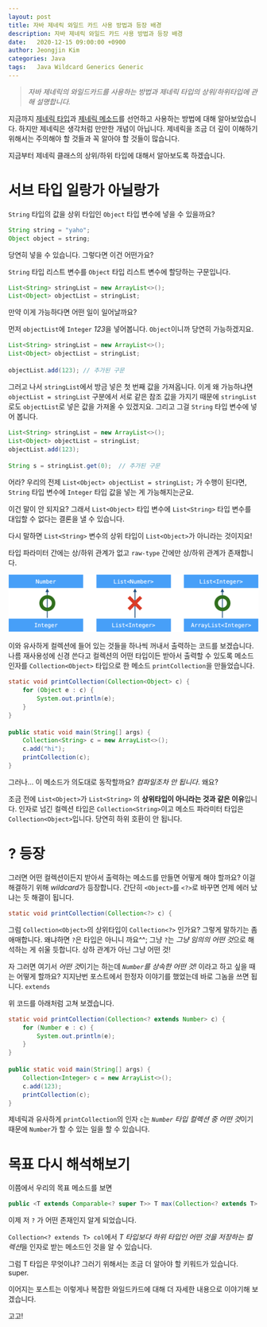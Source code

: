 ```yaml
---
layout: post
title: 자바 제네릭 와일드 카드 사용 방법과 등장 배경
description: 자바 제네릭 와일드 카드 사용 방법과 등장 배경
date:   2020-12-15 09:00:00 +0900
author: Jeongjin Kim
categories: Java
tags:	Java Wildcard Generics Generic 
---
```

> _자바 제네릭의 와일드카드를 사용하는 방법과 제네릭 타입의 상위/하위타입에 관해 설명합니다._


지금까지 [제네릭 타입](/java/2020/12/09/java-generic-class.html)과 [제네릭 메소드](/java/2020/12/14/java-generic-method.html)를 선언하고 사용하는 방법에 대해 알아보았습니다. 하지만 제네릭은 생각처럼 만만한 개념이 아닙니다. 제네릭을 조금 더 깊이 이해하기 위해서는 주의해야 할 것들과 꼭 알아야 할 것들이 많습니다.

지금부터 제네릭 클래스의 상위/하위 타입에 대해서 알아보도록 하겠습니다.

# 서브 타입 일랑가 아닐랑가

`String` 타입의 값을 상위 타입인 `Object` 타입 변수에 넣을 수 있을까요?

```java
String string = "yaho";
Object object = string;
```


당연히 넣을 수 있습니다. 그렇다면 이건 어떤가요?


`String` 타입 리스트 변수를 `Object` 타입 리스트 변수에 할당하는 구문입니다.

```java
List<String> stringList = new ArrayList<>();
List<Object> objectList = stringList;
```

만약 이게 가능하다면 어떤 일이 일어날까요?

먼저 `objectList`에 `Integer` *123*을 넣어봅니다. `Object`이니까 당연히 가능하겠지요.

```java
List<String> stringList = new ArrayList<>();
List<Object> objectList = stringList;

objectList.add(123); // 추가된 구문
```

그러고 나서 `stringList`에서 방금 넣은 첫 번째 값을 가져옵니다. 이게 왜 가능하냐면 `objectList = stringList` 구분에서 서로 같은 참조 값을 가지기 때문에 `stringList`로도 `objectList`로 넣은 값을 가져올 수 있겠지요. 그리고 그걸 `String` 타입 변수에 넣어 봅니다.

```java
List<String> stringList = new ArrayList<>();
List<Object> objectList = stringList;
objectList.add(123);

String s = stringList.get(0);  // 추가된 구문
```




어라? 우리의 전제 `List<Object> objectList = stringList;` 가 수행이 된다면, `String` 타입 변수에 `Integer` 타입 값을 넣는 게 가능해지는군요.

이건 말이 안 되지요? 그래서 `List<Object>` 타입 변수에 `List<String>` 타입 변수를 대입할 수 없다는 결론을 낼 수 있습니다. 

다시 말하면 `List<String>` 변수의 상위 타입이 `List<Object>`가 아니라는 것이지요! 

타입 파라미터 간에는 상/하위 관계가 없고 `raw-type` 간에만 상/하위 관계가 존재합니다.



![](/assets/2020-12-15-java-generic-wildcard/2020-12-15-java-generic-wildcard_105337.png)



이와 유사하게 컬렉션에 들어 있는 것들을 하나씩 꺼내서 출력하는 코드를 보겠습니다.
나름 재사용성에 신경 쓴다고 컬렉션의 어떤 타입이든 받아서 출력할 수 있도록 메소드 인자를 `Collection<Object>` 타입으로 한 메소드 `printCollection`을 만들었습니다.

```java
static void printCollection(Collection<Object> c) {
    for (Object e : c) {
        System.out.println(e);
    }
}

public static void main(String[] args) {
    Collection<String> c = new ArrayList<>();
    c.add("hi");
    printCollection(c);
}
```


그러나... 이 메소드가 의도대로 동작할까요? *컴파일조차 안 됩니다*. 왜요?

조금 전에  `List<Object>`가  `List<String>` 의 **상위타입이 아니라는 것과 같은 이유**입니다. 인자로 넘긴 컬렉션 타입은  `Collection<String>`이고 메소드 파라미터 타입은 `Collection<Object>`입니다. 당연히 하위 호환이 안 됩니다. 

# ? 등장

그러면 어떤 컬렉션이든지 받아서 출력하는 메소드를 만들면 어떻게 해야 할까요? 이걸 해결하기 위해 *wildcard*가 등장합니다. 간단히 `<Object>`를 `<?>`로 바꾸면 언제 에러 났냐는 듯 해결이 됩니다.

```java
static void printCollection(Collection<?> c) {
```

그럼 `Collection<Object>`의 상위타입이 `Collection<?>` 인가요? 그렇게 말하기는 좀 애매합니다. 왜냐하면 `?`은 타입은 아니니 까요^^; 그냥 `?`는 *그냥 임의의 어떤 것*으로 해석하는 게 쉬울 듯합니다. 상하 관계가 아닌 그냥 어떤 것!

자 그러면 여기서 *어떤 것*이기는 하는데 *`Number`를 상속한 어떤 것!* 이라고 하고 싶을 때는 어떻게 할까요? 지지난번 포스트에서 한정자 이야기를 했었는데 바로 그놈을 쓰면 됩니다. `extends`

위 코드를 아래처럼 고쳐 보겠습니다.

```java
static void printCollection(Collection<? extends Number> c) {
    for (Number e : c) {
        System.out.println(e);
    }
}

public static void main(String[] args) {
    Collection<Integer> c = new ArrayList<>();
    c.add(123);
    printCollection(c);
}
```

제네릭과 유사하게 `printCollection`의 인자 `c`는 *`Number` 타입 컬렉션 중 어떤 것*이기 때문에 `Number`가 할 수 있는 일을 할 수 있습니다.

# 목표 다시 해석해보기

이쯤에서 우리의 목표 메소드를 보면

```java
public <T extends Comparable<? super T>> T max(Collection<? extends T> col)
```

이제 저 `?` 가 어떤 존재인지 알게 되었습니다. 

`Collection<? extends T> col`에서 *T 타입보다 하위 타입인 어떤 것을 저장하는 컬렉션*을 인자로 받는 메소드인 것을 알 수 있습니다.

그럼 T 타입은 무엇이냐? 그러기 위해서는 조금 더 알아야 할 키워드가 있습니다. super.

이어지는 포스트는 이렇게나 복잡한 와일드카드에 대해 더 자세한 내용으로 이야기해 보겠습니다.

고고!



<script async src="https://pagead2.googlesyndication.com/pagead/js/adsbygoogle.js"></script>
<!-- 컨텐츠내 -->
<ins class="adsbygoogle"
     style="display:block"
     data-ad-client="ca-pub-3234744071843247"
     data-ad-slot="1671969273"
     data-ad-format="auto"
     data-full-width-responsive="true"></ins>
<script>
     (adsbygoogle = window.adsbygoogle || []).push({});
</script>